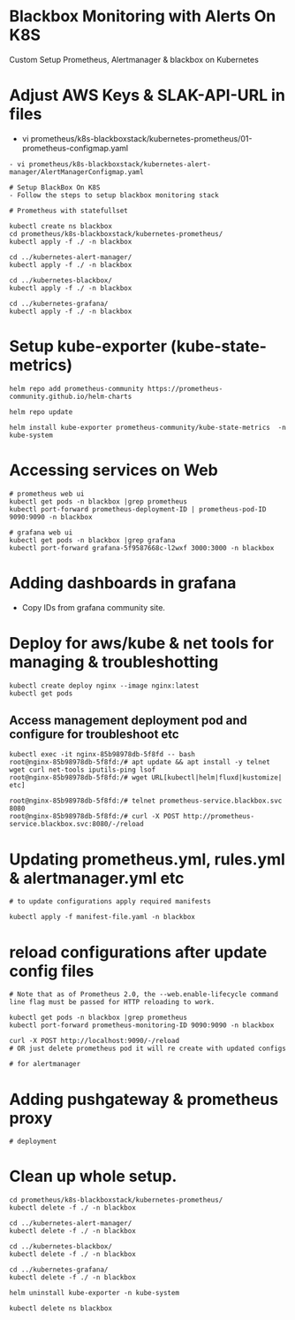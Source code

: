 
# Blackbox Monitoring with Alerts On K8S  
Custom Setup Prometheus, Alertmanager & blackbox on Kubernetes  

# Adjust AWS Keys & SLAK-API-URL in files  

- vi prometheus/k8s-blackboxstack/kubernetes-prometheus/01-prometheus-configmap.yaml
```
- vi prometheus/k8s-blackboxstack/kubernetes-alert-manager/AlertManagerConfigmap.yaml

# Setup BlackBox On K8S 
- Follow the steps to setup blackbox monitoring stack  

# Prometheus with statefullset 

kubectl create ns blackbox
cd prometheus/k8s-blackboxstack/kubernetes-prometheus/
kubectl apply -f ./ -n blackbox

cd ../kubernetes-alert-manager/
kubectl apply -f ./ -n blackbox

cd ../kubernetes-blackbox/
kubectl apply -f ./ -n blackbox

cd ../kubernetes-grafana/
kubectl apply -f ./ -n blackbox

```

# Setup kube-exporter (kube-state-metrics)
```
helm repo add prometheus-community https://prometheus-community.github.io/helm-charts

helm repo update

helm install kube-exporter prometheus-community/kube-state-metrics  -n kube-system
```

# Accessing services on Web
```
# prometheus web ui
kubectl get pods -n blackbox |grep prometheus
kubectl port-forward prometheus-deployment-ID | prometheus-pod-ID 9090:9090 -n blackbox

# grafana web ui
kubectl get pods -n blackbox |grep grafana
kubectl port-forward grafana-5f9587668c-l2wxf 3000:3000 -n blackbox
```
# Adding dashboards in grafana
- Copy IDs from grafana community site.

# Deploy for aws/kube & net tools for managing & troubleshotting 
```
kubectl create deploy nginx --image nginx:latest
kubectl get pods 
```

## Access management deployment pod and configure for troubleshoot etc
```
kubectl exec -it nginx-85b98978db-5f8fd -- bash
root@nginx-85b98978db-5f8fd:/# apt update && apt install -y telnet wget curl net-tools iputils-ping lsof
root@nginx-85b98978db-5f8fd:/# wget URL[kubectl|helm|fluxd|kustomize| etc]

root@nginx-85b98978db-5f8fd:/# telnet prometheus-service.blackbox.svc 8080
root@nginx-85b98978db-5f8fd:/# curl -X POST http://prometheus-service.blackbox.svc:8080/-/reload
```

# Updating prometheus.yml, rules.yml & alertmanager.yml etc
```  
# to update configurations apply required manifests

kubectl apply -f manifest-file.yaml -n blackbox
```

# reload configurations after update config files
```
# Note that as of Prometheus 2.0, the --web.enable-lifecycle command line flag must be passed for HTTP reloading to work.

kubectl get pods -n blackbox |grep prometheus
kubectl port-forward prometheus-monitoring-ID 9090:9090 -n blackbox

curl -X POST http://localhost:9090/-/reload
# OR just delete prometheus pod it will re create with updated configs

# for alertmanager

```

# Adding pushgateway & prometheus proxy
```  
# deployment

```

# Clean up whole setup.
```
cd prometheus/k8s-blackboxstack/kubernetes-prometheus/
kubectl delete -f ./ -n blackbox

cd ../kubernetes-alert-manager/
kubectl delete -f ./ -n blackbox

cd ../kubernetes-blackbox/
kubectl delete -f ./ -n blackbox

cd ../kubernetes-grafana/
kubectl delete -f ./ -n blackbox

helm uninstall kube-exporter -n kube-system

kubectl delete ns blackbox

```

